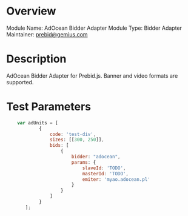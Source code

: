 # Overview

Module Name: AdOcean Bidder Adapter
Module Type: Bidder Adapter
Maintainer: prebid@gemius.com

# Description

AdOcean Bidder Adapter for Prebid.js.
Banner and video formats are supported.

# Test Parameters
```js
    var adUnits = [
            {
                code: 'test-div',
                sizes: [[300, 250]],
                bids: [
                    {
                        bidder: "adocean",
                        params: {
                            slaveId: 'TODO',
                            masterId: 'TODO',
                            emiter: 'myao.adocean.pl'
                        }
                    }
                ]
            }
       ];
```
